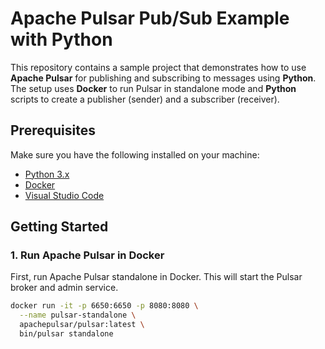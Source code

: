 # Apache Pulsar Pub/Sub Example with Python

This repository contains a sample project that demonstrates how to use **Apache Pulsar** for publishing and subscribing to messages using **Python**. The setup uses **Docker** to run Pulsar in standalone mode and **Python** scripts to create a publisher (sender) and a subscriber (receiver).

## Prerequisites

Make sure you have the following installed on your machine:

- [Python 3.x](https://www.python.org/downloads/)
- [Docker](https://www.docker.com/products/docker-desktop)
- [Visual Studio Code](https://code.visualstudio.com/)

## Getting Started

### 1. Run Apache Pulsar in Docker

First, run Apache Pulsar standalone in Docker. This will start the Pulsar broker and admin service.

```bash
docker run -it -p 6650:6650 -p 8080:8080 \
  --name pulsar-standalone \
  apachepulsar/pulsar:latest \
  bin/pulsar standalone
